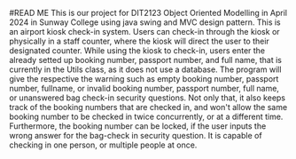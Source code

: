 #READ ME
This is our project for DIT2123 Object Oriented Modelling in April 2024 in Sunway College using java swing and MVC design pattern. This is an airport kiosk check-in system. Users can check-in through the kiosk or physically in a staff counter, where the kiosk will direct the user to their designated counter. While using the kiosk to check-in, users enter the already setted up booking number, passport number, and full name, that is currently in the Utils class, as it does not use a database. The program will give the respective the warning such as empty booking number, passport number, fullname, or invalid booking number, passport number, full name, or unanswered bag check-in security questions. Not only that, it also keeps track of the booking numbers that are checked in, and won't allow the same booking number to be checked in twice concurrently, or at a different time. Furthermore, the booking number can be locked, if the user inputs the wrong answer for the bag-check in security question. It is capable of checking in one person, or multiple people at once.
